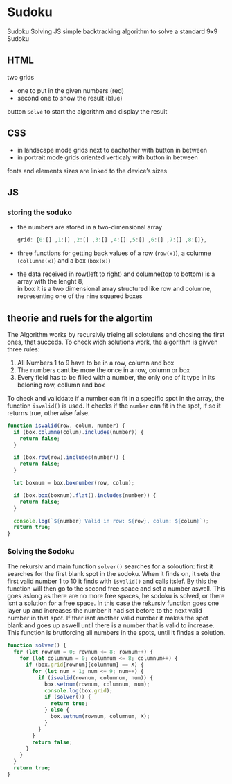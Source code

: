 # Sudoku
Sudoku Solving JS 
simple backtracking algorithm to solve a standard 9x9 Sudoku
## HTML

two grids
* one to put in the given numbers (red)
* second one to show the result (blue)

button `Solve` to start the algorithm and display the result

## CSS
* in landscape mode grids next to eachother with button in between
*  in portrait mode grids oriented verticaly with button in between

fonts and elements sizes are linked to the device’s sizes

## JS

### storing the soduko

* the numbers are stored in a two-dimensional array 

    ```javascript
    grid: {0:[] ,1:[] ,2:[] ,3:[] ,4:[] ,5:[] ,6:[] ,7:[] ,8:[]},
     ```
 * three functions for getting back values of a row (`row(x)`), a columne (`collumne(x)`) and a box (`box(x)`)
 * the data received in row(left to right) and columne(top to bottom) is a array with the lenght 8,<br> in box it is a two dimensional array structured like row and columne, representing one of the nine squared boxes


## theorie and ruels for the algortim
The Algorithm works by recursivly trieing all solotuiens and chosing the first ones, that succeds. To check wich solutions work, the algorithm is givven three rules:
1. All Numbers 1 to 9 have to be in a row, column and box
2. The numbers cant be more the once in a row, column or box
3. Every field has to be filled with a number, the only one of it type in its beloning row, collumn and box

To check and validdate if a number can fit in a specific spot in the array, the function `isvalid()` is used. It checks if the `number` can fit in the spot, if so it returns true, otherwise false.
```javascript
function isvalid(row, colum, number) {
  if (box.columne(colum).includes(number)) {
    return false;
  }

  if (box.row(row).includes(number)) {
    return false;
  }

  let boxnum = box.boxnumber(row, colum);

  if (box.box(boxnum).flat().includes(number)) {
    return false;
  }

  console.log(`${number} Valid in row: ${row}, colum: ${colum}`);
  return true;
}
```
### Solving the Sodoku

The rekursiv and main function `solver()` searches for a soloution:
first it searches for the first blank spot in the sodoku. When it finds on, it sets the first valid number 1 to 10 it finds with `isvalid()` and calls itslef. By this the function will then go to the second free space and set a number aswell. This goes aslong as there are no more free spaces, he sodoku is solved, or there isnt a solution for a free space. In this case the rekursiv function goes one layer up and increases the number it had set before to the next valid number in that spot. If ther isnt another valid number it makes the spot blank and goes up aswell until there is a number that is valid to increase. This function is brutforcing all numbers in the spots, until it findas a solution. 
```javascript
function solver() {
  for (let rownum = 0; rownum <= 8; rownum++) {
    for (let columnum = 0; columnum <= 8; columnum++) {
      if (box.grid[rownum][columnum] == X) {
        for (let num = 1; num <= 9; num++) {
          if (isvalid(rownum, columnum, num)) {
            box.setnum(rownum, columnum, num);
            console.log(box.grid);
            if (solver()) {
              return true;
            } else {
              box.setnum(rownum, columnum, X);
            }
          }
        }
        return false;
      }
    }
  }
  return true;
}
```